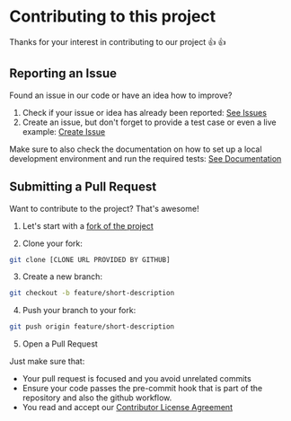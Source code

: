 # Contributing to this project

Thanks for your interest in contributing to our project :thumbsup: :thumbsup:

## Reporting an Issue

Found an issue in our code or have an idea how to improve?

1. Check if your issue or idea has already been reported: [See Issues](https://github.com/porscheofficial/Similarity-Evaluation-tooling-for-Analysing-XiL-Systems/issues)
2. Create an issue, but don't forget to provide a test case or even a live example: [Create Issue](https://github.com/porscheofficial/Similarity-Evaluation-tooling-for-Analysing-XiL-Systems/issues/new)

Make sure to also check the documentation on how to set up a local development environment and run the required tests: [See Documentation](README.md)

## Submitting a Pull Request

Want to contribute to the project? That's awesome!

1. Let's start with a [fork of the project](https://github.com/porscheofficial/Similarity-Evaluation-tooling-for-Analysing-XiL-Systems/fork)

2. Clone your fork:

```sh
git clone [CLONE URL PROVIDED BY GITHUB]
```

3. Create a new branch:

```sh
git checkout -b feature/short-description
```

4. Push your branch to your fork:

```sh
git push origin feature/short-description
```

5. Open a Pull Request

Just make sure that:

- Your pull request is focused and you avoid unrelated commits
- Ensure your code passes the pre-commit hook that is part of the repository and also the github workflow.
- You read and accept our [Contributor License Agreement](https://opensource.porsche.com/docs/cla)
